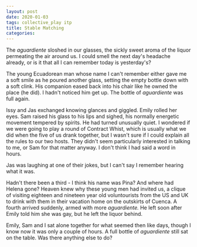 ```yaml
---
layout: post
date: 2020-01-03
tags: collective_play itp
title: Stable Matching
categories:
---
```


The _aguardiente_ sloshed in our glasses, the sickly sweet aroma of the liquor permeating the air around us. I could smell the next day's headache already, or is it that all I can remember today is yesterday's?

The young Ecuadorean man whose name I can't remember either gave me a soft smile as he poured another glass, setting the empty bottle down with a soft clink. His companion eased back into his chair like he owned the place (he did). I hadn't noticed him get up. The bottle of _aguardiente_ was full again.

Issy and Jas exchanged knowing glances and giggled. Emily rolled her eyes. Sam raised his glass to his lips and sighed, his normally energetic movement tempered by spirits. He had turned unusually quiet. I wondered if we were going to play a round of Contract Whist, which is usually what we did when the five of us drank together, but I wasn't sure if I could explain all the rules to our two hosts. They didn't seem particularly interested in talking to me, or Sam for that matter anyway. I don't think I had said a word in hours.

Jas was laughing at one of their jokes, but I can't say I remember hearing what it was.

Hadn't there been a third - I think his name was Pina? And where had Helena gone? Heaven knew why these young men had invited us, a clique of visiting eighteen and nineteen year old voluntourists from the US and UK to drink with them in their vacation home on the outskirts of Cuenca. A fourth arrived suddenly, armed with more _aguardiente._ He left soon after Emily told him she was gay, but he left the liquor behind.

Emily, Sam and I sat alone together for what seemed then like days, though I know now it was only a couple of hours. A full bottle of _aguardiente_ still sat on the table. Was there anything else to do?
